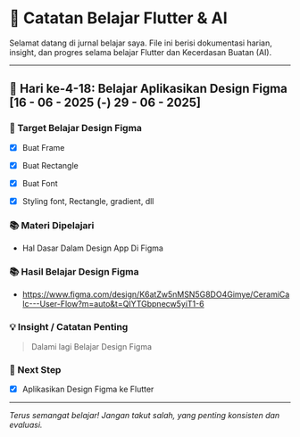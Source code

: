 # 🚀 Catatan Belajar Flutter & AI

Selamat datang di jurnal belajar saya. File ini berisi dokumentasi harian, insight, dan progres selama belajar Flutter dan Kecerdasan Buatan (AI).

---

## 📅 Hari ke-4-18: Belajar Aplikasikan Design Figma [16 - 06 - 2025 (-) 29 - 06 - 2025]

### 🎯 Target Belajar Design Figma
- [x] Buat Frame
- [x] Buat Rectangle
- [x] Buat Font
- [x] Styling font, Rectangle, gradient, dll


### 📚 Materi Dipelajari
- Hal Dasar Dalam Design App Di Figma

### 📚 Hasil Belajar Design Figma
- https://www.figma.com/design/K6atZw5nMSN5G8DO4Gimye/CeramiCalc---User-Flow?m=auto&t=QIYTGbpnecw5yiT1-6

### 💡 Insight / Catatan Penting
> Dalami lagi Belajar Design Figma


### 📌 Next Step
- [x] Aplikasikan Design Figma ke Flutter

---


_Terus semangat belajar! Jangan takut salah, yang penting konsisten dan evaluasi._
